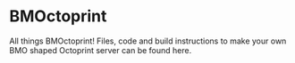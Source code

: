 # BMOctoprint
All things BMOctoprint! Files, code and build instructions to make your own BMO shaped Octoprint server can be found here.
